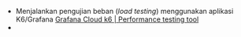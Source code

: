 - Menjalankan pengujian beban (*load testing*) menggunakan aplikasi K6/Grafana [Grafana Cloud k6 | Performance testing tool](https://grafana.com/products/cloud/k6/?src=k6io)
-